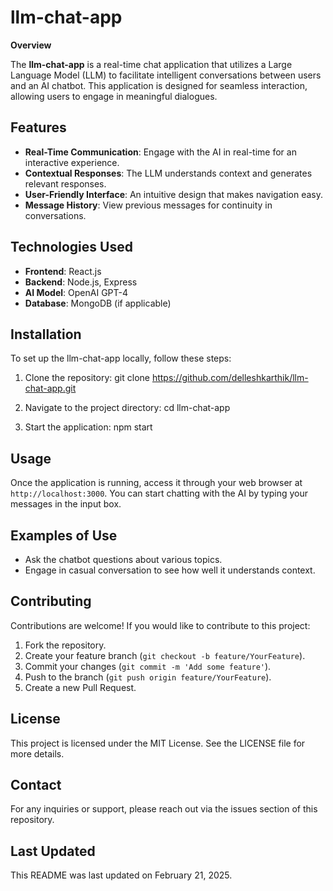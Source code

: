 # llm-chat-app

**Overview**

The **llm-chat-app** is a real-time chat application that utilizes a Large Language Model (LLM) to facilitate intelligent conversations between users and an AI chatbot. This application is designed for seamless interaction, allowing users to engage in meaningful dialogues.

## Features

- **Real-Time Communication**: Engage with the AI in real-time for an interactive experience.
- **Contextual Responses**: The LLM understands context and generates relevant responses.
- **User-Friendly Interface**: An intuitive design that makes navigation easy.
- **Message History**: View previous messages for continuity in conversations.

## Technologies Used

- **Frontend**: React.js
- **Backend**: Node.js, Express
- **AI Model**: OpenAI GPT-4
- **Database**: MongoDB (if applicable)

## Installation

To set up the llm-chat-app locally, follow these steps:

1. Clone the repository:
git clone https://github.com/delleshkarthik/llm-chat-app.git

2. Navigate to the project directory:
cd llm-chat-app


3. Start the application:
npm start


## Usage

Once the application is running, access it through your web browser at `http://localhost:3000`. You can start chatting with the AI by typing your messages in the input box.

## Examples of Use

- Ask the chatbot questions about various topics.
- Engage in casual conversation to see how well it understands context.

## Contributing

Contributions are welcome! If you would like to contribute to this project:

1. Fork the repository.
2. Create your feature branch (`git checkout -b feature/YourFeature`).
3. Commit your changes (`git commit -m 'Add some feature'`).
4. Push to the branch (`git push origin feature/YourFeature`).
5. Create a new Pull Request.

## License

This project is licensed under the MIT License. See the LICENSE file for more details.

## Contact

For any inquiries or support, please reach out via the issues section of this repository.

## Last Updated

This README was last updated on February 21, 2025.

